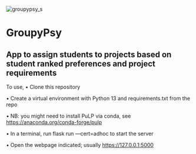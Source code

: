 
![groupypsy_s](https://github.com/user-attachments/assets/feaa4d0a-e318-41d2-8e24-9422f01c0d33)
# GroupyPsy
## App to assign students to projects based on student ranked preferences and project requirements

To use, 
• Clone this repository

• Create a virtual environment with Python 13 and requirements.txt from the repo

• NB: you might need to install PuLP via conda, see https://anaconda.org/conda-forge/pulp

• In a terminal, run flask run —cert=adhoc to start the server

• Open the webpage indicated; usually https://127.0.0.1:5000
